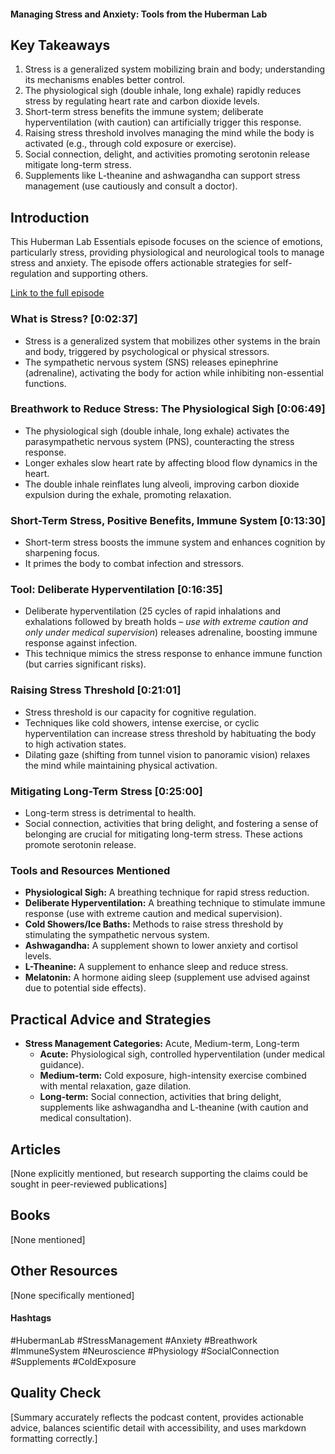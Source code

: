 #### Managing Stress and Anxiety: Tools from the Huberman Lab

## Key Takeaways
1. Stress is a generalized system mobilizing brain and body; understanding its mechanisms enables better control.
2. The physiological sigh (double inhale, long exhale) rapidly reduces stress by regulating heart rate and carbon dioxide levels.
3. Short-term stress benefits the immune system; deliberate hyperventilation (with caution) can artificially trigger this response.
4. Raising stress threshold involves managing the mind while the body is activated (e.g., through cold exposure or exercise).
5. Social connection, delight, and activities promoting serotonin release mitigate long-term stress.
6. Supplements like L-theanine and ashwagandha can support stress management (use cautiously and consult a doctor).


## Introduction
This Huberman Lab Essentials episode focuses on the science of emotions, particularly stress, providing physiological and neurological tools to manage stress and anxiety.  The episode offers actionable strategies for self-regulation and supporting others.

[Link to the full episode](https://www.youtube.com/watch?v=qUz93CyNIz0)

### What is Stress? [0:02:37]
- Stress is a generalized system that mobilizes other systems in the brain and body, triggered by psychological or physical stressors.
- The sympathetic nervous system (SNS) releases epinephrine (adrenaline), activating the body for action while inhibiting non-essential functions.

### Breathwork to Reduce Stress: The Physiological Sigh [0:06:49]
- The physiological sigh (double inhale, long exhale) activates the parasympathetic nervous system (PNS), counteracting the stress response.
- Longer exhales slow heart rate by affecting blood flow dynamics in the heart.
- The double inhale reinflates lung alveoli, improving carbon dioxide expulsion during the exhale, promoting relaxation.

### Short-Term Stress, Positive Benefits, Immune System [0:13:30]
- Short-term stress boosts the immune system and enhances cognition by sharpening focus.
- It primes the body to combat infection and stressors.

### Tool: Deliberate Hyperventilation [0:16:35]
- Deliberate hyperventilation (25 cycles of rapid inhalations and exhalations followed by breath holds – *use with extreme caution and only under medical supervision*) releases adrenaline, boosting immune response against infection.
- This technique mimics the stress response to enhance immune function (but carries significant risks).

### Raising Stress Threshold [0:21:01]
- Stress threshold is our capacity for cognitive regulation.
- Techniques like cold showers, intense exercise, or cyclic hyperventilation can increase stress threshold by habituating the body to high activation states.
- Dilating gaze (shifting from tunnel vision to panoramic vision) relaxes the mind while maintaining physical activation.


### Mitigating Long-Term Stress [0:25:00]
- Long-term stress is detrimental to health.
- Social connection, activities that bring delight, and fostering a sense of belonging are crucial for mitigating long-term stress.  These actions promote serotonin release.

### Tools and Resources Mentioned
- **Physiological Sigh:** A breathing technique for rapid stress reduction.
- **Deliberate Hyperventilation:** A breathing technique to stimulate immune response (use with extreme caution and medical supervision).
- **Cold Showers/Ice Baths:**  Methods to raise stress threshold by stimulating the sympathetic nervous system.
- **Ashwagandha:** A supplement shown to lower anxiety and cortisol levels.
- **L-Theanine:** A supplement to enhance sleep and reduce stress.
- **Melatonin:** A hormone aiding sleep (supplement use advised against due to potential side effects).

## Practical Advice and Strategies
- **Stress Management Categories:** Acute, Medium-term, Long-term
  - **Acute:** Physiological sigh, controlled hyperventilation (under medical guidance).
  - **Medium-term:** Cold exposure, high-intensity exercise combined with mental relaxation, gaze dilation.
  - **Long-term:** Social connection, activities that bring delight, supplements like ashwagandha and L-theanine (with caution and medical consultation).


## Articles
[None explicitly mentioned, but research supporting the claims could be sought in peer-reviewed publications]

## Books
[None mentioned]

## Other Resources
[None specifically mentioned]


#### Hashtags
#HubermanLab #StressManagement #Anxiety #Breathwork #ImmuneSystem #Neuroscience #Physiology #SocialConnection #Supplements #ColdExposure


## Quality Check
[Summary accurately reflects the podcast content, provides actionable advice, balances scientific detail with accessibility, and uses markdown formatting correctly.]
